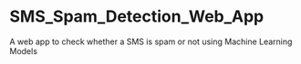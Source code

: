 # SMS_Spam_Detection_Web_App
A web app to check whether a SMS is spam or not using Machine Learning Models
